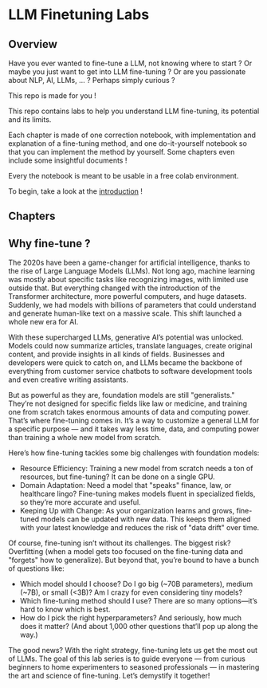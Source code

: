 # LLM Finetuning Labs

## Overview

Have you ever wanted to fine-tune a LLM, not knowing where to start ? 
Or maybe you just want to get into LLM fine-tuning ?
Or are you passionate about NLP, AI, LLMs, ... ?
Perhaps simply curious ?

This repo is made for you !

This repo contains labs to help you understand LLM fine-tuning, its potential and its limits. 

Each chapter is made of one correction notebook, with implementation and explanation of a fine-tuning method, and one do-it-yourself notebook so that you can implement the method by yourself. Some chapters even include some insightful documents !

Every the notebook is meant to be usable in a free colab environment. 

To begin, take a look at the [introduction](chapters/1.%20Introduction/finetuning_introduction_do_it_yourself.ipynb) !

## Chapters



## Why fine-tune ?

The 2020s have been a game-changer for artificial intelligence, thanks to the rise of Large Language Models (LLMs). Not long ago, machine learning was mostly about specific tasks like recognizing images, with limited use outside that. But everything changed with the introduction of the Transformer architecture, more powerful computers, and huge datasets. Suddenly, we had models with billions of parameters that could understand and generate human-like text on a massive scale. This shift launched a whole new era for AI.

With these supercharged LLMs, generative AI’s potential was unlocked. Models could now summarize articles, translate languages, create original content, and provide insights in all kinds of fields. Businesses and developers were quick to catch on, and LLMs became the backbone of everything from customer service chatbots to software development tools and even creative writing assistants.

But as powerful as they are, foundation models are still "generalists." They’re not designed for specific fields like law or medicine, and training one from scratch takes enormous amounts of data and computing power. That’s where fine-tuning comes in. It’s a way to customize a general LLM for a specific purpose — and it takes way less time, data, and computing power than training a whole new model from scratch.

Here’s how fine-tuning tackles some big challenges with foundation models:

- Resource Efficiency: Training a new model from scratch needs a ton of resources, but fine-tuning? It can be done on a single GPU.
- Domain Adaptation: Need a model that "speaks" finance, law, or healthcare lingo? Fine-tuning makes models fluent in specialized fields, so they’re more accurate and useful.
- Keeping Up with Change: As your organization learns and grows, fine-tuned models can be updated with new data. This keeps them aligned with your latest knowledge and reduces the risk of "data drift" over time.

Of course, fine-tuning isn’t without its challenges. The biggest risk? Overfitting (when a model gets too focused on the fine-tuning data and "forgets" how to generalize). But beyond that, you’re bound to have a bunch of questions like:

- Which model should I choose? Do I go big (~70B parameters), medium (~7B), or small (<3B)? Am I crazy for even considering tiny models?
- Which fine-tuning method should I use? There are so many options—it’s hard to know which is best.
- How do I pick the right hyperparameters? And seriously, how much does it matter?
(And about 1,000 other questions that’ll pop up along the way.)

The good news? With the right strategy, fine-tuning lets us get the most out of LLMs. The goal of this lab series is to guide everyone — from curious beginners to home experimenters to seasoned professionals — in mastering the art and science of fine-tuning. Let’s demystify it together! 
